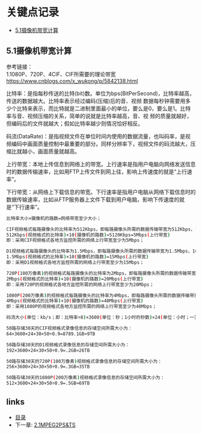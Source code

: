 # 关键点记录
- [5.1摄像机带宽计算](#5.1)

## <a id="5.1">5.1摄像机带宽计算</a>
参考链接：  
1.1080P、720P、4CIF、CIF所需要的理论带宽  
https://www.cnblogs.com/x_wukong/p/5842138.html  

比特率：是指每秒传送的比特(bit)数。单位为bps(BitPerSecond)，比特率越高，传送的数据越大。比特率表示经过编码(压缩)后的音、视频 数据每秒钟需要用多少个比特来表示，而比特就是二进制里面最小的单位，要么是0，要么是1。比特率与音、视频压缩的关系，简单的说就是比特率越高，音、视 频的质量就越好，但编码后的文件就越大；假如比特率越少则情况恰好相反。

码流(DataRate)：是指视频文件在单位时间内使用的数据流量，也叫码率，是视频编码中画面质量控制中最重要的部分。同样分辨率下，视频文件的码流越大，压缩比就越小，画面质量就越高。

上行带宽：本地上传信息到网络上的带宽。上行速率是指用户电脑向网络发送信息时的数据传输速率，比如用FTP上传文件到网上往，影响上传速度的就是“上行速率”。

下行带宽：从网络上下载信息的带宽。下行速率是指用户电脑从网络下载信息时的数据传输速率，比如从FTP服务器上文件下载到用户电脑，影响下传速度的就是“下行速率”。

```bash
比特率大小×摄像机的路数=网络带宽至少大小；

CIF视频格式每路摄像头的比特率为512Kbps，即每路摄像头所需的数据传输带宽为512Kbps，10路摄像机所需的数据传输带宽为：  
512Kbps(视频格式的比特率)×10(摄像机的路数)≈5120Kbps=5Mbps(上行带宽)  
即：采用CIF视频格式各地方监控所需的网络上行带宽至少为5Mbps；  

D1视频格式每路摄像头的比特率为1.5Mbps，即每路摄像头所需的数据传输带宽为1.5Mbps，10路摄像机所需的数据传输带宽为：  
1.5Mbps(视频格式的比特率)×10(摄像机的路数)=15Mbps(上行带宽)  
即：采用D1视频格式各地方监控所需的网络上行带宽至少为15Mbps；   

720P(100万像素)的视频格式每路摄像头的比特率为2Mbps，即每路摄像头所需的数据传输带宽为2Mbps，10路摄像机所需的数据传输带宽为：  
2Mbps(视频格式的比特率)×10(摄像机的路数)=20Mbps(上行带宽)  
即：采用720P的视频格式各地方监控所需的网络上行带宽至少为20Mbps；  

1080P(200万像素)的视频格式每路摄像头的比特率为4Mbps，即每路摄像头所需的数据传输带宽为4Mbps，10路摄像机所需的数据传输带宽为：  
4Mbps(视频格式的比特率)×10(摄像机的路数)=40Mbps(上行带宽)  
即：采用1080P的视频格式各地方监控所需的网络上行带宽至少为40Mbps；  

码流大小(单位：kb/s；即：比特率÷8)×3600(单位：秒；1小时的秒数)×24(单位：小时；一天的时间长)×30(保存的天数)×50(监控点 要保存摄像机录像的总数)÷0.9(磁盘格式化的损失10%空间)=所需存储空间的大小(注：存储单位换算 1TB=1024GB；1GB=1024MB；1MB=1024KB)

50路存储30天的CIF视频格式录像信息的存储空间所需大小为：
64×3600×24×30×50÷0.9=8789.1GB≈9TB

50路存储30天的D1视频格式录像信息的存储空间所需大小为：
192×3600×24×30×50÷0.9=.2GB≈26TB

50路存储30天的720P(100万像素)视频格式录像信息的存储空间所需大小为：
256×3600×24×30×50÷0.9=.3GB≈35TB

50路存储30天的1080P(200万像素)视频格式录像信息的存储空间所需大小为：
512×3600×24×30×50÷0.9=.5GB≈69TB 
```

  ## links
  * [目录](<音视频入门到精通目录.md>)
  * 下一章: [2.1MPEG2PS&TS](<2.1MPEG2PS&TS.md>)
